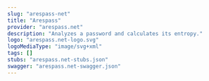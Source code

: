```yaml
---
slug: "arespass-net"
title: "Arespass"
provider: "arespass.net"
description: "Analyzes a password and calculates its entropy."
logo: "arespass.net-logo.svg"
logoMediaType: "image/svg+xml"
tags: []
stubs: "arespass.net-stubs.json"
swagger: "arespass.net-swagger.json"
---
```

